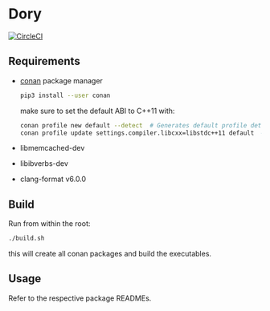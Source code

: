 # Dory

[![CircleCI](https://circleci.com/gh/kristianmitk/dory/tree/master.svg?style=svg&circle-token=8aee442f89261c33ece50901b09ef414a085ca9f)](https://circleci.com/gh/kristianmitk/dory/tree/master)

## Requirements

- [conan](https://conan.io/) package manager
    ```sh 
    pip3 install --user conan
    ```

    make sure to set the default ABI to C++11 with:

    ```sh
    conan profile new default --detect  # Generates default profile detecting GCC and sets old ABI
    conan profile update settings.compiler.libcxx=libstdc++11 default  # Sets libcxx to C++11 ABI
    ```

- libmemcached-dev
- libibverbs-dev
- clang-format v6.0.0



## Build

Run from within the root:

```sh
./build.sh
```

this will create all conan packages and build the executables.

## Usage

Refer to the respective package READMEs.
